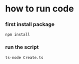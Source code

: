 # how to run code

### first install package

`npm install`

### run the script

`ts-node Create.ts`
